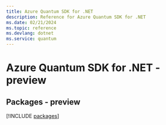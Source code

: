 ```yaml
---
title: Azure Quantum SDK for .NET
description: Reference for Azure Quantum SDK for .NET
ms.date: 02/21/2024
ms.topic: reference
ms.devlang: dotnet
ms.service: quantum
---
```

# Azure Quantum SDK for .NET - preview
## Packages - preview
[!INCLUDE [packages](quantum-index.md)]